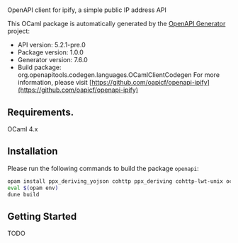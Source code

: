 # 
OpenAPI client for ipify, a simple public IP address API

This OCaml package is automatically generated by the [OpenAPI Generator](https://openapi-generator.tech) project:

- API version: 5.2.1-pre.0
- Package version: 1.0.0
- Generator version: 7.6.0
- Build package: org.openapitools.codegen.languages.OCamlClientCodegen
For more information, please visit [https://github.com/oapicf/openapi-ipify](https://github.com/oapicf/openapi-ipify)

## Requirements.

OCaml 4.x

## Installation

Please run the following commands to build the package `openapi`:

```sh
opam install ppx_deriving_yojson cohttp ppx_deriving cohttp-lwt-unix ocaml-migrate-parsetree
eval $(opam env)
dune build
```

## Getting Started

TODO

